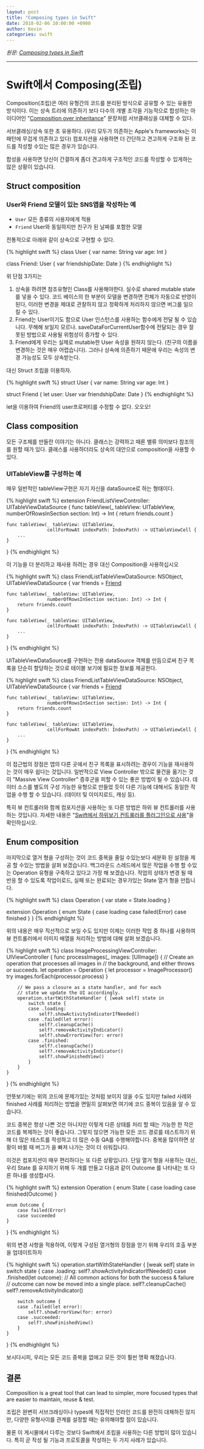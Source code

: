 ```yaml
---
layout: post
title: "Composing types in Swift"
date: 2018-02-06 10:00:00 +0900
author: Kevin
categories: swift
---
```


*원문: [Composing types in Swift](https://www.swiftbysundell.com/posts/composing-types-in-swift)*

---

# Swift에서 Composing(조립)

Composition(조립)은 여러 유형간의 코드를 분리된 방식으로 공유할 수 있는 유용한 방식이다.
이는 상속 트리에 의존하기 보다 다수의 개별 조각을 기능적으로 합성하는 아이디어인 "[Composition over inheritance](https://en.wikipedia.org/wiki/Composition_over_inheritance)" 문장처럼 서브클래싱을 대체할 수 있다.

서브클래싱/상속 또한 초 유용하다. (우리 모두가 의존하는 Apple's frameworks는 이 패턴에 무겁게 의존하고 있다)
컴포지션을 사용하면 더 간단하고 견고하게 구조화 된 코드를 작성할 수있는 많은 경우가 있습니다.

합성을 사용하면 당신이 간결하게 좀더 견고하게 구조적인 코드를 작성할 수 있게하는 많은 상황이 있습니다.

## Struct composition

### User와 Friend 모델이 있는 SNS앱을 작성하는 예

* `User` 모든 종류의 사용자에게 적용
* `Friend` User와 동일하지만 친구가 된 날짜를 포함한 모델

전통적으로 아래와 같이 상속으로 구현할 수 있다.

{% highlight swift %}
class User {
    var name: String
    var age: Int
}

class Friend: User {
    var friendshipDate: Date
}
{% endhighlight %}

위 단점 3가지는

1. 상속을 하려면 참조유형인 Class를 사용해야한다. 실수로 shared mutable state를 넣을 수 있다. 코드 베이스의 한 부분이 모델을 변경하면 전체가 자동으로 반영이 된다, 이러한 변경을 제대로 관찰하지 않고 정확하게 처리하지 않으면 버그를 일으킬 수 있다.
2. Friend는 User이기도 함으로 User 인스턴스를 사용하는 함수에게 전달 될 수 있습니다. 무해해 보일지 모르나. saveDataForCurrentUser함수에 전달되는 경우 잘못된 방법으로 사용될 위험성이 증가할 수 있다.
3. Friend에게 우리는 실제로 mutable한 User 속성을 원하지 않는다. (친구의 이름을 변경하는 것은 매우 어렵습니다). 그러나 상속에 의존하기 때문에 우리는 속성의 변경 가능성도 모두 상속받는다.

대신 Struct 조립을 이용하자.

{% highlight swift %}
struct User {
    var name: String
    var age: Int
}

struct Friend {
    let user: User
    var friendshipDate: Date
}
{% endhighlight %}

let을 이용하여 Friend의 user프로퍼티를 수정할 수 없다. 오오오!

## Class composition

모든 구조체를 만들란 이야기는 아니다. 클래스는 강력하고 때론 밸류 의미보다 참조의를 원할 때가 있다. 클래스를 사용하더라도 상속의 대안으로 composition을 사용할 수 있다.

### UITableView를 구성하는 예
매우 일반적인 tableView구현은 자기 자신을 dataSource로 하는 형태이다.

{% highlight swift %}
extension FriendListViewController: UITableViewDataSource {
   func tableView(_ tableView: UITableView,
                  numberOfRowsInSection section: Int) -> Int {
        return friends.count
    }

    func tableView(_ tableView: UITableView,
                   cellForRowAt indexPath: IndexPath) -> UITableViewCell {
        ...
    }
}
{% endhighlight %}

이 기능을 더 분리하고 재사용 하려는 경우 대신 Composition을 사용하십시오

{% highlight swift %}
class FriendListTableViewDataSource: NSObject, UITableViewDataSource {
    var friends = [Friend]()

    func tableView(_ tableView: UITableView,
                   numberOfRowsInSection section: Int) -> Int {
        return friends.count
    }

    func tableView(_ tableView: UITableView,
                   cellForRowAt indexPath: IndexPath) -> UITableViewCell {
        ...
    }
}
{% endhighlight %}

UITableViewDataSource를 구현하는 전용 dataSource 객체를 만듬으로써 친구 목록을 단순히 할당하는 것으로 테이블 보기에 필요한 정보를 제공한다.

{% highlight swift %}
class FriendListTableViewDataSource: NSObject, UITableViewDataSource {
    var friends = [Friend]()

    func tableView(_ tableView: UITableView,
                   numberOfRowsInSection section: Int) -> Int {
        return friends.count
    }

    func tableView(_ tableView: UITableView,
                   cellForRowAt indexPath: IndexPath) -> UITableViewCell {
        ...
    }
}
{% endhighlight %}

이 접근법의 장점은 앱의 다른 곳에서 친구 목록을 표시하려는 경우이 기능을 재사용하는 것이 매우 쉽다는 것입니다. 일반적으로 View Controller 밖으로 물건을 옮기는 것이 "Massive View Controller" 증후군을 피할 수 있는 좋은 방법이 될 수 있습니다.
데이터 소스를 별도의 구성 가능한 유형으로 만들었 듯이 다른 기능에 대해서도 동일한 작업을 수행 할 수 있습니다.
(데이터 및 이미지로드, 캐싱 등).

특히 뷰 컨트롤러와 함께 컴포지션을 사용하는 또 다른 방법은 하위 뷰 컨트롤러를 사용하는 것입니다.
자세한 내용은 "[Swift에서 하위보기 컨트롤러를 플러그인으로 사용](https://www.swiftbysundell.com/posts/composing-types-in-swift)"을 확인하십시오.

## Enum composition

마지막으로 열거 형을 구성하는 것이 코드 중복을 줄일 수있는보다 세분화 된 설정을 제공 할 수있는 방법을 살펴 보겠습니다. 백그라운드 스레드에서 많은 작업을 수행 할 수있는 Operation 유형을 구축하고 있다고 가정 해 보겠습니다. 작업의 상태가 변경 될 때 반응 할 수 있도록 작업이로드, 실패 또는 완료되는 경우가있는 State 열거 형을 만듭니다.

{% highlight swift %}
class Operation {
    var state = State.loading
}

extension Operation {
    enum State {
        case loading
        case failed(Error)
        case finished
    }
}
{% endhighlight %}

위의 내용은 매우 직선적으로 보일 수도 있지만 이제는 이러한 작업 중 하나를 사용하여 뷰 컨트롤러에서 이미지 배열을 처리하는 방법에 대해 살펴 보겠습니다.

{% highlight swift %}
class ImageProcessingViewController: UIViewController {
    func processImages(_ images: [UIImage]) {
        // Create an operation that processes all images in
        // the background, and either throws or succeeds.
        let operation = Operation {
            let processor = ImageProcessor()
            try images.forEach(processor.process)
        }

        // We pass a closure as a state handler, and for each
        // state we update the UI accordingly.
        operation.startWithStateHandler { [weak self] state in
            switch state {
            case .loading:
                self?.showActivityIndicatorIfNeeded()
            case .failed(let error):
                self?.cleanupCache()
                self?.removeActivityIndicator()
                self?.showErrorView(for: error)
            case .finished:
                self?.cleanupCache()
                self?.removeActivityIndicator()
                self?.showFinishedView()
            }
        }
    }
}
{% endhighlight %}

언뜻보기에는 위의 코드에 문제가있는 것처럼 보이지 않을 수도 있지만 failed 사례와 finished 사례를 처리하는 방법을 면밀히 살펴보면 여기에 코드 중복이 있음을 알 수 있습니다.

코드 중복은 항상 나쁜 것은 아니지만 이렇게 다른 상태를 처리 할 때는 가능한 한 작은 코드를 복제하는 것이 좋습니다. 그렇지 않으면 가능한 모든 코드 경로를 테스트하기 위해 더 많은 테스트를 작성하고 더 많은 수동 QA를 수행해야합니다. 중복을 많이하면 상황이 바뀔 때 버그가 을 빠져 나가는 것이 더 쉬워집니다.

이것은 컴포지션이 매우 편리하다는 또 다른 상황입니다. 단일 열거 형을 사용하는 대신, 우리 State 를 유지하기 위해 두 개를 만들고 다음과 같이 Outcome 를 나타내는 또 다른 하나를 생성합시다.

{% highlight swift %}
extension Operation {
    enum State {
        case loading
        case finished(Outcome)
    }

    enum Outcome {
        case failed(Error)
        case succeeded
    }
}
{% endhighlight %}

위의 변경 사항을 적용하여, 이렇게 구성된 열거형의 장점을 얻기 위해 우리의 호출 부분을 업데이트하자

{% highlight swift %}
operation.startWithStateHandler { [weak self] state in
    switch state {
    case .loading:
        self?.showActivityIndicatorIfNeeded()
    case .finished(let outcome):
        // All common actions for both the success & failure
        // outcome can now be moved into a single place.
        self?.cleanupCache()
        self?.removeActivityIndicator()

        switch outcome {
        case .failed(let error):
            self?.showErrorView(for: error)
        case .succeeded:
            self?.showFinishedView()
        }
    }
}
{% endhighlight %}

보시다시피, 우리는 모든 코드 중복을 없애고 모든 것이 훨씬 명확 해졌습니다.

## 결론

Composition is a great tool that can lead to simpler, more focused types that are easier to maintain, reuse & test.

조립은 완변히 서브크래싱이나 types에 직접적인 인라인 코드를 완전히 대체하진 않지만, 다양한 유형사이를 관계를 설정할 때는 유의해야할 점이 있습니다.

물론 이 게시물에서 다루는 것보다 Swift에서 조립을 사용하는 다른 방법이 많이 있습니다. 특히 곧 작성 될 기능과 프로토콜을 작성하는 두 가지 사례가 있습니다.
